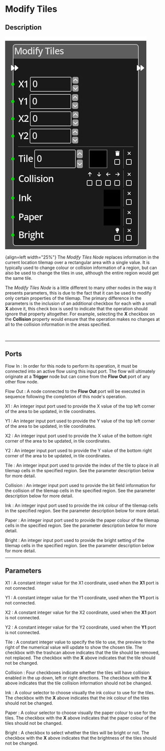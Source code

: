 
# Modify Tiles

## Description

![Modify Tiles Node](../../assets/nodes/modify_tiles.png){align=left width="25%"}
The *Modify Tiles Node* replaces information in the current location tilemap
over a rectangular area with a single value. It is typically used to change 
colour or collision information of a region, but can also be used to change
the tiles in use, although the entire region would get the same tile.

The *Modify Tiles Node* is a little different to many other nodes in the way
it presents parameters, this is due to the fact that it can be used to modify 
only certain properties of the tilemap. The primary difference in the 
parameters is the inclusion of an additional checkbox for each with a small 
__X__ above it, this check box is used to indicate that the operation should
ignore that property altogether. For example, selecting the __X__ checkbox
on the __Collision__ property would ensure that the operation makes no 
changes at all to the collision information in the areas specified.

<br style="clear:left"/>
  
-------

## Ports

Flow In
: In order for this node to perform its operation, it must be connected into an
  active flow using this input port. The flow will ultimately originate at a
  __Trigger__ node but can come from the __Flow Out__ port of any other flow
  node.

Flow Out
: A node connected to the __Flow Out__ port will be executed in sequence
  following the completion of this node's operation.

X1 
: An integer input port used to provide the X value of the top left corner
  of the area to be updated, in tile coordinates.

Y1 
: An integer input port used to provide the Y value of the top left corner
  of the area to be updated, in tile coordinates.

X2 
: An integer input port used to provide the X value of the bottom right corner
  of the area to be updated, in tile coordinates.

Y2 
: An integer input port used to provide the Y value of the bottom right corner
  of the area to be updated, in tile coordinates.

Tile
: An integer input port used to provide the index of the tile to place in all
  tilemap cells in the specified region. See the parameter description below
  for more detail.

Collision
: An integer input port used to provide the bit field information for the collision
  of the tilemap cells in the specified region. See the parameter description below
  for more detail.

Ink
: An integer input port used to provide the ink colour of the tilemap cells in the 
  specified region. See the parameter description below for more detail.

Paper
: An integer input port used to provide the paper colour of the tilemap cells in the 
  specified region. See the parameter description below for more detail.

Bright
: An integer input port used to provide the bright setting of the tilemap cells in the 
  specified region. See the parameter description below for more detail.

-------

## Parameters

X1 
: A constant integer value for the X1 coordinate, used when the __X1__ port is not
  connected.

Y1 
: A constant integer value for the Y1 coordinate, used when the __Y1__ port is not
  connected.

X2 
: A constant integer value for the X2 coordinate, used when the __X1__ port is not
  connected.

Y2 
: A constant integer value for the Y2 coordinate, used when the __Y1__ port is not
  connected.

Tile
: A constant integer value to specify the tile to use, the preview to the right of the
  numerical value will update to show the chosen tile. The checkbox with the trashcan
  above indicates that the tile should be removed, not replaced. The checkbox with the 
  __X__ above indicates that the tile should not be changed.

Collision
: Four checkboxes indicate whether the tiles will have collision enabled in the up
  down, left or right directions. The checkbox with the __X__ above indicates that 
  the tile collision information should not be changed.

Ink
: A colour selector to choose visually the ink colour to use for the tiles. The checkbox
  with the __X__ above indicates that the ink colour of the tiles should not be changed.

Paper
: A colour selector to choose visually the paper colour to use for the tiles. The checkbox
  with the __X__ above indicates that the paper colour of the tiles should not be changed.

Bright
: A checkbox to select whether the tiles will be bright or not. The checkbox
  with the __X__ above indicates that the brightness of the tiles should not be changed.

